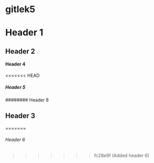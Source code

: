 # gitlek5

# Header 1

## Header 2

#### Header 4

<<<<<<< HEAD
##### Header 5

######## Header 8

## Header 3
=======
###### Header 6
>>>>>>> fc28e9f (Added header 6)
